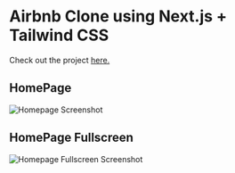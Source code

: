 # Airbnb Clone using Next.js + Tailwind CSS 
Check out the project [here.](https://airbnb-clone-kohl-chi.vercel.app/)

## HomePage
![Homepage Screenshot](/screenshots/homepage.png?raw=true "Homepage")

## HomePage Fullscreen
![Homepage Fullscreen Screenshot](/screenshots/homepage-fullscreen.png?raw=true "Homepage Fullscreen")

